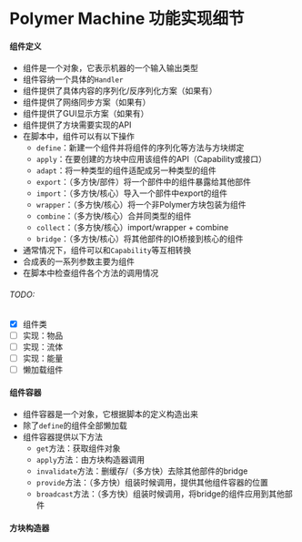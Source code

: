 # Polymer Machine 功能实现细节

#### 组件定义

- 组件是一个对象，它表示机器的一个输入输出类型
- 组件容纳一个具体的`Handler`
- 组件提供了具体内容的序列化/反序列化方案（如果有）
- 组件提供了网络同步方案（如果有）
- 组件提供了GUI显示方案（如果有）
- 组件提供了方块需要实现的API
- 在脚本中，组件可以有以下操作
  - `define`：新建一个组件并将组件的序列化等方法与方块绑定
  - `apply`：在要创建的方块中应用该组件的API（Capability或接口）
  - `adapt`：将一种类型的组件适配成另一种类型的组件
  - `export`：（多方快/部件）将一个部件中的组件暴露给其他部件
  - `import`：（多方快/核心）导入一个部件中export的组件
  - `wrapper`：（多方快/核心）将一个非Polymer方块包装为组件
  - `combine`：（多方快/核心）合并同类型的组件
  - `collect`：（多方快/核心）import/wrapper + combine
  - `bridge`：（多方快/核心）将其他部件的IO桥接到核心的组件
- 通常情况下，组件可以和`Capability`等互相转换
- 合成表的一系列参数主要为组件
- 在脚本中检查组件各个方法的调用情况

###### TODO:

- [x] 组件类
- [ ] 实现：物品
- [ ] 实现：流体
- [ ] 实现：能量
- [ ] 懒加载组件

#### 组件容器

- 组件容器是一个对象，它根据脚本的定义构造出来
- 除了`define`的组件全部懒加载
- 组件容器提供以下方法
  - `get`方法：获取组件对象
  - `apply`方法：由方块构造器调用
  - `invalidate`方法：删缓存/（多方快）去除其他部件的bridge
  - `provide`方法：（多方快）组装时候调用，提供其他组件容器的位置
  - `broadcast`方法：（多方快）组装时候调用，将bridge的组件应用到其他部件

#### 方块构造器





